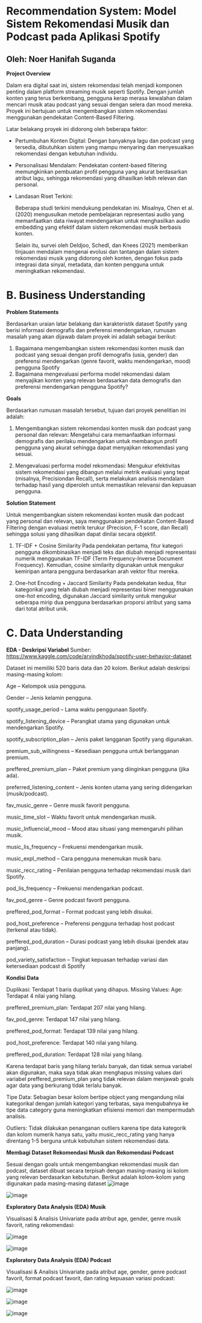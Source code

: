 # Recommendation System: Model Sistem Rekomendasi Musik dan Podcast pada Aplikasi Spotify
Oleh: Noer Hanifah Suganda
---
**Project Overview**

Dalam era digital saat ini, sistem rekomendasi telah menjadi komponen penting dalam platform streaming musik seperti Spotify. Dengan jumlah konten yang terus berkembang, pengguna kerap merasa kewalahan dalam mencari musik atau podcast yang sesuai dengan selera dan mood mereka. Proyek ini bertujuan untuk mengembangkan sistem rekomendasi menggunakan pendekatan Content-Based Filtering.

Latar belakang proyek ini didorong oleh beberapa faktor:

*   Pertumbuhan Konten Digital: Dengan banyaknya lagu dan podcast yang tersedia, dibutuhkan sistem yang mampu menyaring dan menyesuaikan rekomendasi dengan kebutuhan individu.

- Personalisasi Mendalam: Pendekatan content-based filtering memungkinkan pembuatan profil pengguna yang akurat berdasarkan atribut lagu, sehingga rekomendasi yang dihasilkan lebih relevan dan personal.

- Landasan Riset Terkini:

  Beberapa studi terkini mendukung pendekatan ini. Misalnya, Chen et al. (2020) mengusulkan metode pembelajaran representasi audio yang memanfaatkan data riwayat mendengarkan untuk menghasilkan audio embedding yang efektif dalam sistem rekomendasi musik berbasis konten.
  
  Selain itu, survei oleh Deldjoo, Schedl, dan Knees (2021) memberikan tinjauan mendalam mengenai evolusi dan tantangan dalam sistem rekomendasi musik yang didorong oleh konten, dengan fokus pada integrasi data sinyal, metadata, dan konten pengguna untuk meningkatkan rekomendasi.

# **B. Business Understanding**

**Problem Statements**

Berdasarkan uraian latar belakang dan karakteristik dataset Spotify yang berisi informasi demografis dan preferensi mendengarkan, rumusan masalah yang akan dijawab dalam proyek ini adalah sebagai berikut:

1.   Bagaimana mengembangkan sistem rekomendasi konten musik dan podcast yang sesuai dengan profil demografis (usia, gender) dan preferensi mendengarkan (genre favorit, waktu mendengarkan, mood) pengguna Spotify
2. Bagaimana mengevaluasi performa model rekomendasi dalam menyajikan konten yang relevan berdasarkan data demografis dan preferensi mendengarkan pengguna Spotify?

**Goals**

Berdasarkan rumusan masalah tersebut, tujuan dari proyek penelitian ini adalah:

1. Mengembangkan sistem rekomendasi konten musik dan podcast yang personal dan relevan:
Mengetahui cara memanfaatkan informasi demografis dan perilaku mendengarkan untuk membangun profil pengguna yang akurat sehingga dapat menyajikan rekomendasi yang sesuai.

2. Mengevaluasi performa model rekomendasi:
Mengukur efektivitas sistem rekomendasi yang dibangun melalui metrik evaluasi yang tepat (misalnya, Precisiondan  Recall), serta melakukan analisis mendalam terhadap hasil yang diperoleh untuk memastikan relevansi dan kepuasan pengguna.

**Solution Statement**

Untuk mengembangkan sistem rekomendasi konten musik dan podcast yang personal dan relevan, saya menggunakan pendekatan Content-Based Filtering dengan evaluasi metrik terukur (Precision, F-1 score, dan Recall) sehingga solusi yang dihasilkan dapat dinilai secara objektif.

1. TF-IDF + Cosine Similarity 
Pada pendekatan pertama, fitur kategori pengguna dikombinasikan menjadi teks dan diubah menjadi representasi numerik menggunakan TF-IDF (Term Frequency-Inverse Document Frequency).
Kemudian, cosine similarity digunakan untuk mengukur kemiripan antara pengguna berdasarkan arah vektor fitur mereka.

2. One-hot Encoding + Jaccard Similarity
Pada pendekatan kedua, fitur kategorikal yang telah  diubah menjadi representasi biner menggunakan one-hot encoding, digunakan Jaccard similarity untuk mengukur seberapa mirip dua pengguna berdasarkan proporsi atribut yang sama dari total atribut unik.

# **C. Data Understanding**

**EDA - Deskripsi Variabel**
Sumber: https://www.kaggle.com/code/arvindkhoda/spotify-user-behavior-dataset

Dataset ini memiliki 520 baris data dan 20 kolom. Berikut adalah deskripsi masing-masing kolom:

Age – Kelompok usia pengguna.

Gender – Jenis kelamin pengguna.

spotify_usage_period – Lama waktu penggunaan Spotify.

spotify_listening_device – Perangkat utama yang digunakan untuk mendengarkan Spotify.

spotify_subscription_plan – Jenis paket langganan Spotify yang digunakan.

premium_sub_willingness – Kesediaan pengguna untuk berlangganan premium.

preffered_premium_plan – Paket premium yang diinginkan pengguna (jika ada).

preferred_listening_content – Jenis konten utama yang sering didengarkan (musik/podcast).

fav_music_genre – Genre musik favorit pengguna.

music_time_slot – Waktu favorit untuk mendengarkan musik.

music_Influencial_mood – Mood atau situasi yang memengaruhi pilihan musik.

music_lis_frequency – Frekuensi mendengarkan musik.

music_expl_method – Cara pengguna menemukan musik baru.

music_recc_rating – Penilaian pengguna terhadap rekomendasi musik dari Spotify.

pod_lis_frequency – Frekuensi mendengarkan podcast.

fav_pod_genre – Genre podcast favorit pengguna.

preffered_pod_format – Format podcast yang lebih disukai.

pod_host_preference – Preferensi pengguna terhadap host podcast (terkenal atau tidak).

preffered_pod_duration – Durasi podcast yang lebih disukai (pendek atau panjang).

pod_variety_satisfaction – Tingkat kepuasan terhadap variasi dan ketersediaan podcast di Spotify

**Kondisi Data**

Duplikasi: Terdapat 1 baris duplikat yang dihapus.
Missing Values: 
Age: Terdapat 4 nilai yang hilang.

preffered_premium_plan: Terdapat 207 nilai yang hilang.

fav_pod_genre: Terdapat 147 nilai yang hilang.

preffered_pod_format: Terdapat 139 nilai yang hilang.

pod_host_preference: Terdapat 140 nilai yang hilang.

preffered_pod_duration: Terdapat 128 nilai yang hilang.

Karena terdapat baris yang hilang terlalu banyak, dan tidak semua variabel akan digunakan, maka saya tidak akan menghapus missing values dari variabel preffered_premium_plan yang tidak relevan dalam menjawab goals agar data yang berkurang tidak terlalu banyak.

Tipe Data: Sebagian besar kolom bertipe object yang mengandung nilai kategorikal dengan jumlah kategori yang terbatas, saya mengubahnya ke tipe data category guna meningkatkan efisiensi memori dan mempermudah analisis.

Outliers: Tidak dilakukan penanganan outliers karena tipe data kategorik dan kolom numerik hanya satu, yaitu music_recc_rating yang hanya direntang 1-5 berguna untuk kebutuhan sistem rekomendasi data.

**Membagi Dataset Rekomendasi Musik dan Rekomendasi Podcast**

Sesuai dengan goals untuk mengembangkan rekomendasi musik dan podcast, dataset dibuat secara terpisah dengan masing-masing isi kolom yang relevan berdasarkan kebutuhan.
Berikut adalah kolom-kolom yang digunakan pada masing-masing dataset
![image](https://github.com/user-attachments/assets/6c445560-e3c5-44b4-9876-9c5776459877)

![image](https://github.com/user-attachments/assets/3dbd665f-0afb-49fc-8105-09f7ef8055f4)

**Exploratory Data Analysis (EDA) Musik**

Visualisasi & Analisis Univariate pada atribut age, gender, genre musik favorit, rating rekomendasi:

![image](https://github.com/user-attachments/assets/5aa64e69-9f2e-4e42-ada1-e624eb7f9501)

![image](https://github.com/user-attachments/assets/b0c49180-d025-4439-9003-44ae462bc9aa)

**Exploratory Data Analysis (EDA) Podcast**

Visualisasi & Analisis Univariate pada atribut age, gender, genre podcast favorit, format podcast favorit, dan rating kepuasan variasi podcast:

![image](https://github.com/user-attachments/assets/7c0db44c-70cb-4ebd-957f-91a10aaeccbf)

![image](https://github.com/user-attachments/assets/5a0125b9-e341-497d-afb6-efab79da5c34)

![image](https://github.com/user-attachments/assets/68c4ebec-c3d6-4aed-87cb-1b42fb6809a9)







